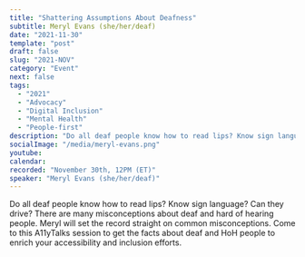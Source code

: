 ```yaml
---
title: "Shattering Assumptions About Deafness"
subtitle: Meryl Evans (she/her/deaf)
date: "2021-11-30"
template: "post"
draft: false
slug: "2021-NOV"
category: "Event"
next: false
tags:
  - "2021"
  - "Advocacy"
  - "Digital Inclusion"
  - "Mental Health"
  - "People-first"
description: "Do all deaf people know how to read lips? Know sign language? Can they drive? There are many misconceptions about deaf and hard of hearing people. Meryl will set the record straight on common misconceptions. Come to this A11yTalks session to get the facts about deaf and HoH people to enrich your accessibility and inclusion efforts."
socialImage: "/media/meryl-evans.png"
youtube:
calendar:
recorded: "November 30th, 12PM (ET)"
speaker: "Meryl Evans (she/her/deaf)"
---
```

Do all deaf people know how to read lips? Know sign language? Can they drive? There are many misconceptions about deaf and hard of hearing people. Meryl will set the record straight on common misconceptions. Come to this A11yTalks session to get the facts about deaf and HoH people to enrich your accessibility and inclusion efforts.

